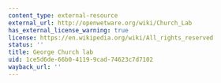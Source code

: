 ```yaml
---
content_type: external-resource
external_url: http://openwetware.org/wiki/Church_Lab
has_external_license_warning: true
license: https://en.wikipedia.org/wiki/All_rights_reserved
status: ''
title: George Church lab
uid: 1ce5d6de-66b0-4119-9cad-74623c7d7102
wayback_url: ''
---
```

